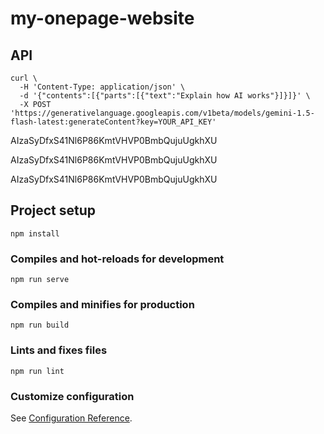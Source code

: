 # my-onepage-website

## API 

``` 
curl \
  -H 'Content-Type: application/json' \
  -d '{"contents":[{"parts":[{"text":"Explain how AI works"}]}]}' \
  -X POST 'https://generativelanguage.googleapis.com/v1beta/models/gemini-1.5-flash-latest:generateContent?key=YOUR_API_KEY'
```

AIzaSyDfxS41Nl6P86KmtVHVP0BmbQujuUgkhXU

AIzaSyDfxS41Nl6P86KmtVHVP0BmbQujuUgkhXU

AIzaSyDfxS41Nl6P86KmtVHVP0BmbQujuUgkhXU

## Project setup
```
npm install
```

### Compiles and hot-reloads for development
```
npm run serve
```

### Compiles and minifies for production
```
npm run build
```

### Lints and fixes files
```
npm run lint
```

### Customize configuration
See [Configuration Reference](https://cli.vuejs.org/config/).
